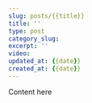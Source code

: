 ```yaml
---
slug: posts/{{title}}
title: ''
type: post
category_slug: 
excerpt: ''
video: 
updated_at: {{date}}
created_at: {{date}}
---
```


Content here